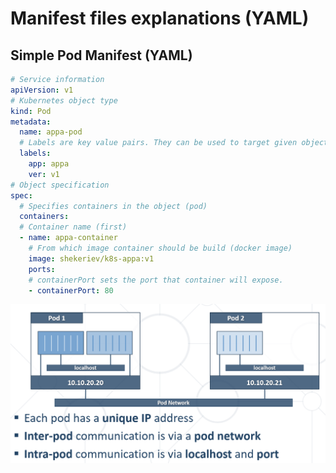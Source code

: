 # Manifest files explanations (YAML)

## Simple Pod Manifest (YAML)

```yaml
# Service information
apiVersion: v1
# Kubernetes object type
kind: Pod
metadata:
  name: appa-pod
  # Labels are key value pairs. They can be used to target given objects
  labels:
    app: appa
    ver: v1
# Object specification
spec:
  # Specifies containers in the object (pod)
  containers:
  # Container name (first)
  - name: appa-container
    # From which image container should be build (docker image)
    image: shekeriev/k8s-appa:v1
    ports:
    # containerPort sets the port that container will expose.
    - containerPort: 80
```

![Pod Comunication](./Pod%20Comunication.png)
